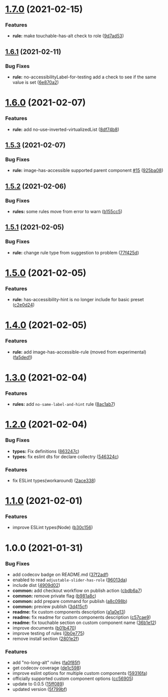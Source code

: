 # [1.7.0](https://github.com/grgr-dkrk/eslint-plugin-rn-a11y/compare/v1.6.1...v1.7.0) (2021-02-15)


### Features

* **rule:** make touchable-has-alt check to role ([9d7ad53](https://github.com/grgr-dkrk/eslint-plugin-rn-a11y/commit/9d7ad539ede5f39787b102dcd637159b845adadf))

## [1.6.1](https://github.com/grgr-dkrk/eslint-plugin-rn-a11y/compare/v1.6.0...v1.6.1) (2021-02-11)


### Bug Fixes

* **rule:** no-accessibilityLabel-for-testing add a check to see if the same value is set ([6e870a2](https://github.com/grgr-dkrk/eslint-plugin-rn-a11y/commit/6e870a2529697cfa4a8e9240475e5d9a65dac29b))

# [1.6.0](https://github.com/grgr-dkrk/eslint-plugin-rn-a11y/compare/v1.5.3...v1.6.0) (2021-02-07)


### Features

* **rule:** add no-use-inverted-virtualizedList ([8df74b8](https://github.com/grgr-dkrk/eslint-plugin-rn-a11y/commit/8df74b8614cbf0c4c09ec722bd248fb90c98245f))

## [1.5.3](https://github.com/grgr-dkrk/eslint-plugin-rn-a11y/compare/v1.5.2...v1.5.3) (2021-02-07)


### Bug Fixes

* **rule:** image-has-accessible supported parent component [#15](https://github.com/grgr-dkrk/eslint-plugin-rn-a11y/issues/15) ([925ba08](https://github.com/grgr-dkrk/eslint-plugin-rn-a11y/commit/925ba0859f14e1f99b64c6db17a4c4619ca7e69f))

## [1.5.2](https://github.com/grgr-dkrk/eslint-plugin-rn-a11y/compare/v1.5.1...v1.5.2) (2021-02-06)


### Bug Fixes

* **rules:** some rules move from error to warn ([b155cc5](https://github.com/grgr-dkrk/eslint-plugin-rn-a11y/commit/b155cc5349c8e99b2053647c58308ef308b2c247))

## [1.5.1](https://github.com/grgr-dkrk/eslint-plugin-rn-a11y/compare/v1.5.0...v1.5.1) (2021-02-05)


### Bug Fixes

* **rule:** change rule type from suggestion to problem ([77f425d](https://github.com/grgr-dkrk/eslint-plugin-rn-a11y/commit/77f425da2074358c71c1e74735b5cb33eed6d63a))

# [1.5.0](https://github.com/grgr-dkrk/eslint-plugin-rn-a11y/compare/v1.4.0...v1.5.0) (2021-02-05)


### Features

* **rule:** has-accessibility-hint is no longer include for basic preset ([c2e0d24](https://github.com/grgr-dkrk/eslint-plugin-rn-a11y/commit/c2e0d24e44429fd0d3716ac839df69ac8fd6e013))

# [1.4.0](https://github.com/grgr-dkrk/eslint-plugin-rn-a11y/compare/v1.3.0...v1.4.0) (2021-02-05)


### Features

* **rule:** add image-has-accessible-rule (moved from experimental) ([fa5ded1](https://github.com/grgr-dkrk/eslint-plugin-rn-a11y/commit/fa5ded112f5c62aced564fd9cf926c7ca629c009))

# [1.3.0](https://github.com/grgr-dkrk/eslint-plugin-rn-a11y/compare/v1.2.0...v1.3.0) (2021-02-04)


### Features

* **rules:** add `no-same-label-and-hint` rule ([8ac1ab7](https://github.com/grgr-dkrk/eslint-plugin-rn-a11y/commit/8ac1ab706d4bca97130521f08dfe95029c8d9094))

# [1.2.0](https://github.com/grgr-dkrk/eslint-plugin-rn-a11y/compare/v1.1.0...v1.2.0) (2021-02-04)


### Bug Fixes

* **types:** Fix definitions ([863247c](https://github.com/grgr-dkrk/eslint-plugin-rn-a11y/commit/863247c66ce272ad33965c3dd04bba0bf49ef343))
* **types:** fix eslint dts for declare collectry ([546324c](https://github.com/grgr-dkrk/eslint-plugin-rn-a11y/commit/546324ce0739b2e394da5a3c9a980d3e1df4e3c2))


### Features

* fix ESLint types(workaround) ([2ace338](https://github.com/grgr-dkrk/eslint-plugin-rn-a11y/commit/2ace338eeb6f0793cf5fa6c417bcfee407e7e230))

# [1.1.0](https://github.com/grgr-dkrk/eslint-plugin-rn-a11y/compare/v1.0.0...v1.1.0) (2021-02-01)


### Features

* improve ESLint types(Node) ([b30c156](https://github.com/grgr-dkrk/eslint-plugin-rn-a11y/commit/b30c156e2aafcd4a60872873f8a59bc262e0c9e4))

# 1.0.0 (2021-01-31)


### Bug Fixes

* add codecov badge on README.md ([37f2adf](https://github.com/grgr-dkrk/eslint-plugin-rn-a11y/commit/37f2adfd597bbfacf2e391d52ab632906ab304f6))
* enabled to read `adjustable-slider-has-role` ([96013da](https://github.com/grgr-dkrk/eslint-plugin-rn-a11y/commit/96013da2882a769c9625324b09c3b4c4b6c3747d))
* include dist ([4909d02](https://github.com/grgr-dkrk/eslint-plugin-rn-a11y/commit/4909d029b8563010971522f229be94b720d3ac91))
* **common:**  add checkout workflow on publish action ([cbdb6a7](https://github.com/grgr-dkrk/eslint-plugin-rn-a11y/commit/cbdb6a7b98df7b7d002fafb06549fbc183963852))
* **common:**  remove private flag ([b981a8c](https://github.com/grgr-dkrk/eslint-plugin-rn-a11y/commit/b981a8c1ba4462ecb0ad5d1098dd48a582021e33))
* **common:** add prepare command for publish ([a8c098b](https://github.com/grgr-dkrk/eslint-plugin-rn-a11y/commit/a8c098b10ae42c89e2f0648b62c130f18cb6e3d7))
* **common:** preview publish ([3d415cf](https://github.com/grgr-dkrk/eslint-plugin-rn-a11y/commit/3d415cf29463917cc232c1d1655a7f3e013dd515))
* **readme:** fix custom components description ([a1a0e13](https://github.com/grgr-dkrk/eslint-plugin-rn-a11y/commit/a1a0e13b3845f4c5d91e2d8d9fb2fe673fd84c7d))
* **readme:** fix readme for custom components description ([c57cae9](https://github.com/grgr-dkrk/eslint-plugin-rn-a11y/commit/c57cae9eeffdd76a0fa711ccfce745991f691a6a))
* **readme:** fix touchable section on custom component name ([36b1e12](https://github.com/grgr-dkrk/eslint-plugin-rn-a11y/commit/36b1e12ad1f51279d989d0b8006345ef98518d47))
* improve documents ([b01b470](https://github.com/grgr-dkrk/eslint-plugin-rn-a11y/commit/b01b47026884e7b6740add176104c1ce5fca136c))
* improve testing of rules ([0b0e775](https://github.com/grgr-dkrk/eslint-plugin-rn-a11y/commit/0b0e77524e3d0057a5789d8be85fcac27eb79aa5))
* remove install section ([2801e2f](https://github.com/grgr-dkrk/eslint-plugin-rn-a11y/commit/2801e2f050b57b97fc8f2376a753f8e6f55d5baa))


### Features

* add "no-long-alt" rules ([fa0f85f](https://github.com/grgr-dkrk/eslint-plugin-rn-a11y/commit/fa0f85f9b13c5fa5b766a0016de1b762eec6fdb2))
* get codecov coverage ([de1c598](https://github.com/grgr-dkrk/eslint-plugin-rn-a11y/commit/de1c598a4c1247a744dd88b93bf8c0bc88f325d7))
* improve eslint options for multiple custom components ([59316fa](https://github.com/grgr-dkrk/eslint-plugin-rn-a11y/commit/59316fa4fea4674465c01bb9484ef9522ecbd24f))
* officially supported custom component options ([cc56905](https://github.com/grgr-dkrk/eslint-plugin-rn-a11y/commit/cc569058199c46c80a9f810b301719ca10e23897))
* update to 0.0.5 ([15ff089](https://github.com/grgr-dkrk/eslint-plugin-rn-a11y/commit/15ff089b376127f665e361af93df5f5bdcc1fd22))
* updated version ([5f799bf](https://github.com/grgr-dkrk/eslint-plugin-rn-a11y/commit/5f799bf4ec9f0092ceef17fac2fc8427ac90c810))
